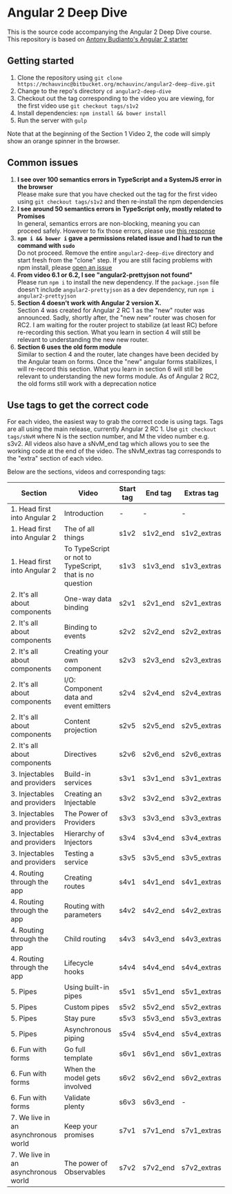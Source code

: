# Angular 2 Deep Dive

This is the source code accompanying the Angular 2 Deep Dive course.
This repository is based on [Antony Budianto's Angular 2 starter](https://github.com/antonybudianto/angular2-starter)

## Getting started

1. Clone the repository using `git clone https://mchauvinc@bitbucket.org/mchauvinc/angular2-deep-dive.git`
1. Change to the repo's directory `cd angular2-deep-dive`
1. Checkout out the tag corresponding to the video you are viewing, for the first video use `git checkout tags/s1v2`
1. Install dependencies: `npm install && bower install`
1. Run the server with `gulp`

Note that at the beginning of the Section 1 Video 2, the code will simply show an orange spinner in the browser.

## Common issues

1. **I see over 100 semantics errors in TypeScript and a SystemJS error in the browser**  
Please make sure that you have checked out the tag for the first video using `git checkout tags/s1v2` and then re-install the npm dependencies
1. **I see around 50 semantics errors in TypeScript only, mostly related to Promises**  
In general, semantics errors are non-blocking, meaning you can proceed safely. However to fix those errors, please use [this response](https://bitbucket.org/mchauvinc/angular2-deep-dive/issues/1/compile-error-on-initial-clone)
1. **`npm i && bower i` gave a permissions related issue and I had to run the command with `sudo`**  
Do not proceed. Remove the entire `angular2-deep-dive` directory and start fresh from the "clone" step. If you are still facing problems with npm install, please [open an issue](https://bitbucket.org/mchauvinc/angular2-deep-dive/issues/new)
1. **From video 6.1 or 6.2, I see "angular2-prettyjson not found"**  
Please run `npm i` to install the new dependency. If the `package.json` file doesn't include `angular2-prettyjson` as a dev dependency, run `npm i angular2-prettyjson`
1. **Section 4 doesn't work with Angular 2 version X.**  
Section 4 was created for Angular 2 RC 1 as the "new" router was announced. Sadly, shortly after, the "new new" router was chosen for RC2. I am waiting for the router project to stabilize (at least RC) before re-recording this section. What you learn in section 4 will still be relevant to understanding the new new router.
1. **Section 6 uses the old form module**  
Similar to section 4 and the router, late changes have been decided by the Angular team on forms. Once the "new" angular forms stabilizes, I will re-record this section. What you learn in section 6 will still be relevant to understanding the new forms module. As of Angular 2 RC2, the old forms still work with a deprecation notice

## Use tags to get the correct code

For each video, the easiest way to grab the correct code is using tags. Tags are all using the main release, currently Angular 2 RC 1.
Use `git checkout tags/sNvM` where N is the section number, and M the video number e.g. s3v2.
All videos also have a sNvM_end tag which allows you to see the working code at the end of the video.
The sNvM_extras tag corresponds to the "extra" section of each video.

Below are the sections, videos and corresponding tags:

| Section                             | Video                                                   | Start tag | End tag  | Extras tag  |
|-------------------------------------|---------------------------------------------------------|-----------|----------|-------------|
| 1. Head first into Angular 2        | Introduction                                            | -         | -        | -           |
| 1. Head first into Angular 2        | The <root> of all things                                | s1v2      | s1v2_end | s1v2_extras |
| 1. Head first into Angular 2        | To TypeScript or not to TypeScript, that is no question | s1v3      | s1v3_end | s1v3_extras |
| 2. It's all about components        | One-way data binding                                    | s2v1      | s2v1_end | s2v1_extras |
| 2. It's all about components        | Binding to events                                       | s2v2      | s2v2_end | s2v2_extras |
| 2. It's all about components        | Creating your own component                             | s2v3      | s2v3_end | s2v3_extras |
| 2. It's all about components        | I/O: Component data and event emitters                  | s2v4      | s2v4_end | s2v4_extras |
| 2. It's all about components        | Content projection                                      | s2v5      | s2v5_end | s2v5_extras |
| 2. It's all about components        | Directives                                              | s2v6      | s2v6_end | s2v6_extras |
| 3. Injectables and providers        | Build-in services                                       | s3v1      | s3v1_end | s3v1_extras |
| 3. Injectables and providers        | Creating an Injectable                                  | s3v2      | s3v2_end | s3v2_extras |
| 3. Injectables and providers        | The Power of Providers                                  | s3v3      | s3v3_end | s3v3_extras |
| 3. Injectables and providers        | Hierarchy of Injectors                                  | s3v4      | s3v4_end | s3v4_extras |
| 3. Injectables and providers        | Testing a service                                       | s3v5      | s3v5_end | s3v5_extras |
| 4. Routing through the app          | Creating routes                                         | s4v1      | s4v1_end | s4v1_extras |
| 4. Routing through the app          | Routing with parameters                                 | s4v2      | s4v2_end | s4v2_extras |
| 4. Routing through the app          | Child routing                                           | s4v3      | s4v3_end | s4v3_extras |
| 4. Routing through the app          | Lifecycle hooks                                         | s4v4      | s4v4_end | s4v4_extras |
| 5. Pipes                            | Using built-in pipes                                    | s5v1      | s5v1_end | s5v1_extras |
| 5. Pipes                            | Custom pipes                                            | s5v2      | s5v2_end | s5v2_extras |
| 5. Pipes                            | Stay pure                                               | s5v3      | s5v3_end | s5v3_extras |
| 5. Pipes                            | Asynchronous piping                                     | s5v4      | s5v4_end | s5v4_extras |
| 6. Fun with forms                   | Go full template                                        | s6v1      | s6v1_end | s6v1_extras |
| 6. Fun with forms                   | When the model gets involved                            | s6v2      | s6v2_end | s6v2_extras |
| 6. Fun with forms                   | Validate plenty                                         | s6v3      | s6v3_end | -           |
| 7. We live in an asynchronous world | Keep your promises                                      | s7v1      | s7v1_end | s7v1_extras |
| 7. We live in an asynchronous world | The power of Observables                                | s7v2      | s7v2_end | s7v2_extras |
